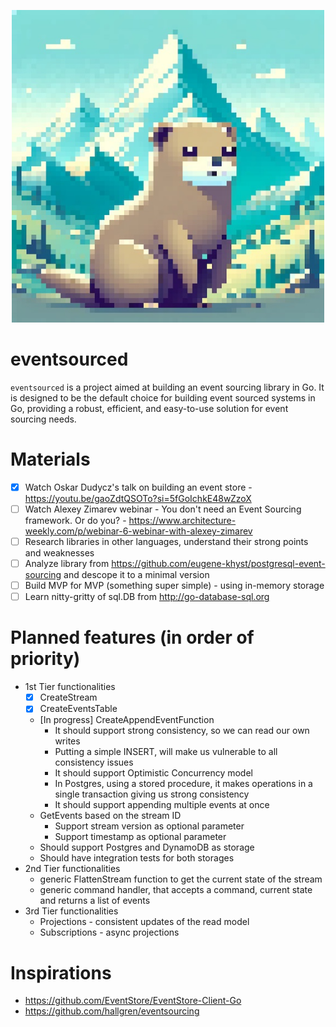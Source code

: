 <p align="center">
  <img src="logo.png" width="500">
</p>

# eventsourced
`eventsourced` is a project aimed at building an event sourcing library in Go. It is designed to be the default choice for building event sourced systems in Go, providing a robust, efficient, and easy-to-use solution for event sourcing needs.

# Materials
- [X] Watch Oskar Dudycz's talk on building an event store - https://youtu.be/gaoZdtQSOTo?si=5fGoIchkE48wZzoX
- [ ] Watch Alexey Zimarev webinar - You don't need an Event Sourcing framework. Or do you? - https://www.architecture-weekly.com/p/webinar-6-webinar-with-alexey-zimarev
- [ ] Research libraries in other languages, understand their strong points and weaknesses
- [ ] Analyze library from https://github.com/eugene-khyst/postgresql-event-sourcing and descope it to a minimal version
- [ ] Build MVP for MVP (something super simple) - using in-memory storage
- [ ] Learn nitty-gritty of sql.DB from http://go-database-sql.org

# Planned features (in order of priority)
- 1st Tier functionalities
  - [X] CreateStream
  - [X] CreateEventsTable
  - [In progress] CreateAppendEventFunction
    - It should support strong consistency, so we can read our own writes
    - Putting a simple INSERT, will make us vulnerable to all consistency issues
    - It should support Optimistic Concurrency model
    - In Postgres, using a stored procedure, it makes operations in a single transaction giving us strong consistency
    - It should support appending multiple events at once
  - GetEvents based on the stream ID
    - Support stream version as optional parameter
    - Support timestamp as optional parameter
  - Should support Postgres and DynamoDB as storage
  - Should have integration tests for both storages
- 2nd Tier functionalities 
  - generic FlattenStream function to get the current state of the stream
  - generic command handler, that accepts a command, current state and returns a list of events
- 3rd Tier functionalities
  - Projections - consistent updates of the read model
  - Subscriptions - async projections

# Inspirations
- https://github.com/EventStore/EventStore-Client-Go
- https://github.com/hallgren/eventsourcing
